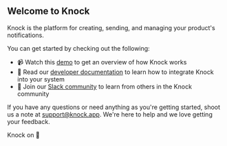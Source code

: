 ## Welcome to Knock

Knock is the platform for creating, sending, and managing your product's notifications.

You can get started by checking out the following:

- 📹 Watch this [demo](https://www.loom.com/share/498939a259ce450aa0899c0551429607">) to get an overview of how Knock works
- 👀 Read our [developer documentation](https://docs.knock.app) to learn how to integrate Knock into your system
- 📕 Join our [Slack community](https://join.slack.com/t/knockcustomers/shared_invite/zt-13zos4lkx-FWnqvhJjhlbwlWmKelIj5Q) to learn from others in the Knock community

If you have any questions or need anything as you're getting started, shoot us a note at [support@knock.app](mailto:support@knock.app). We're here to help and we love getting your feedback.

Knock on 🖖